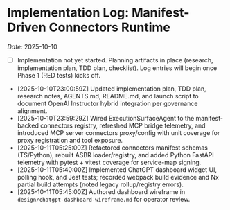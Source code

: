 # Implementation Log: Manifest-Driven Connectors Runtime

_Date:_ 2025-10-10

- [ ] Implementation not yet started. Planning artifacts in place (research, implementation plan, TDD plan, checklist). Log entries will begin once Phase 1 (RED tests) kicks off.
- [2025-10-10T23:00:59Z] Updated implementation plan, TDD plan, research notes, AGENTS.md, README.md, and launch script to document OpenAI Instructor hybrid integration per governance alignment.
- [2025-10-10T23:59:29Z] Wired ExecutionSurfaceAgent to the manifest-backed connectors registry, refreshed MCP bridge telemetry, and introduced MCP server connectors proxy/config with unit coverage for proxy registration and tool exposure.
- [2025-10-11T05:25:00Z] Refactored connectors manifest schemas (TS/Python), rebuilt ASBR loader/registry, and added Python FastAPI telemetry with pytest + vitest coverage for service-map signing.
- [2025-10-11T05:40:00Z] Implemented ChatGPT dashboard widget UI, polling hook, and Jest tests; recorded webpack build evidence and Nx partial build attempts (noted legacy rollup/registry errors).
- [2025-10-11T05:45:00Z] Authored dashboard wireframe in `design/chatgpt-dashboard-wireframe.md` for operator review.
